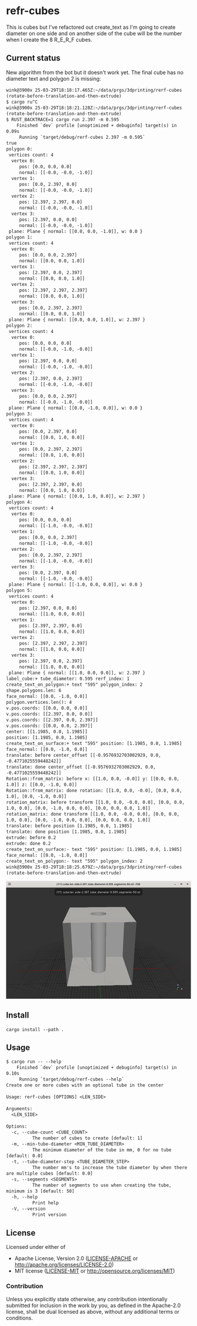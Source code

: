 # refr-cubes

This is cubes but I've refactored out create_text as
I'm going to create diameter on one side and on another
side of the cube will be the number when I create the 8
R_E_R_F cubes.

## Current status

New algorithm from the bot but it doesn't work yet. The
final cube has no diameter text and polygon 2 is missing:

```
wink@3900x 25-03-29T18:18:17.465Z:~/data/prgs/3dprinting/rerf-cubes (rotate-before-translation-and-then-extrude)
$ cargo ru^C
wink@3900x 25-03-29T18:18:21.128Z:~/data/prgs/3dprinting/rerf-cubes (rotate-before-translation-and-then-extrude)
$ RUST_BACKTRACE=1 cargo run 2.397 -m 0.595
    Finished `dev` profile [unoptimized + debuginfo] target(s) in 0.09s
     Running `target/debug/rerf-cubes 2.397 -m 0.595`
true
polygon 0:
 vertices count: 4
  vertex 0:
     pos: [0.0, 0.0, 0.0]
     normal: [[-0.0, -0.0, -1.0]]
  vertex 1:
     pos: [0.0, 2.397, 0.0]
     normal: [[-0.0, -0.0, -1.0]]
  vertex 2:
     pos: [2.397, 2.397, 0.0]
     normal: [[-0.0, -0.0, -1.0]]
  vertex 3:
     pos: [2.397, 0.0, 0.0]
     normal: [[-0.0, -0.0, -1.0]]
 plane: Plane { normal: [[0.0, 0.0, -1.0]], w: 0.0 }
polygon 1:
 vertices count: 4
  vertex 0:
     pos: [0.0, 0.0, 2.397]
     normal: [[0.0, 0.0, 1.0]]
  vertex 1:
     pos: [2.397, 0.0, 2.397]
     normal: [[0.0, 0.0, 1.0]]
  vertex 2:
     pos: [2.397, 2.397, 2.397]
     normal: [[0.0, 0.0, 1.0]]
  vertex 3:
     pos: [0.0, 2.397, 2.397]
     normal: [[0.0, 0.0, 1.0]]
 plane: Plane { normal: [[0.0, 0.0, 1.0]], w: 2.397 }
polygon 2:
 vertices count: 4
  vertex 0:
     pos: [0.0, 0.0, 0.0]
     normal: [[-0.0, -1.0, -0.0]]
  vertex 1:
     pos: [2.397, 0.0, 0.0]
     normal: [[-0.0, -1.0, -0.0]]
  vertex 2:
     pos: [2.397, 0.0, 2.397]
     normal: [[-0.0, -1.0, -0.0]]
  vertex 3:
     pos: [0.0, 0.0, 2.397]
     normal: [[-0.0, -1.0, -0.0]]
 plane: Plane { normal: [[0.0, -1.0, 0.0]], w: 0.0 }
polygon 3:
 vertices count: 4
  vertex 0:
     pos: [0.0, 2.397, 0.0]
     normal: [[0.0, 1.0, 0.0]]
  vertex 1:
     pos: [0.0, 2.397, 2.397]
     normal: [[0.0, 1.0, 0.0]]
  vertex 2:
     pos: [2.397, 2.397, 2.397]
     normal: [[0.0, 1.0, 0.0]]
  vertex 3:
     pos: [2.397, 2.397, 0.0]
     normal: [[0.0, 1.0, 0.0]]
 plane: Plane { normal: [[0.0, 1.0, 0.0]], w: 2.397 }
polygon 4:
 vertices count: 4
  vertex 0:
     pos: [0.0, 0.0, 0.0]
     normal: [[-1.0, -0.0, -0.0]]
  vertex 1:
     pos: [0.0, 0.0, 2.397]
     normal: [[-1.0, -0.0, -0.0]]
  vertex 2:
     pos: [0.0, 2.397, 2.397]
     normal: [[-1.0, -0.0, -0.0]]
  vertex 3:
     pos: [0.0, 2.397, 0.0]
     normal: [[-1.0, -0.0, -0.0]]
 plane: Plane { normal: [[-1.0, 0.0, 0.0]], w: 0.0 }
polygon 5:
 vertices count: 4
  vertex 0:
     pos: [2.397, 0.0, 0.0]
     normal: [[1.0, 0.0, 0.0]]
  vertex 1:
     pos: [2.397, 2.397, 0.0]
     normal: [[1.0, 0.0, 0.0]]
  vertex 2:
     pos: [2.397, 2.397, 2.397]
     normal: [[1.0, 0.0, 0.0]]
  vertex 3:
     pos: [2.397, 0.0, 2.397]
     normal: [[1.0, 0.0, 0.0]]
 plane: Plane { normal: [[1.0, 0.0, 0.0]], w: 2.397 }
label_cube:+ tube_diameter: 0.595 rerf_index: 1
create_text_on_polygon:+ text "595" polygon_index: 2 shape.polygons.len: 6
face_normal: [[0.0, -1.0, 0.0]]
polygon.vertices.len(): 4
v.pos.coords: [[0.0, 0.0, 0.0]]
v.pos.coords: [[2.397, 0.0, 0.0]]
v.pos.coords: [[2.397, 0.0, 2.397]]
v.pos.coords: [[0.0, 0.0, 2.397]]
center: [[1.1985, 0.0, 1.1985]]
position: [1.1985, 0.0, 1.1985]
create_text_on_surface:+ text "595" position: [1.1985, 0.0, 1.1985] face_normal: [[0.0, -1.0, 0.0]]
translate: before center_offset [[-0.9576932703002929, 0.0, -0.4771025559448242]]
translate: done center_offset [[-0.9576932703002929, 0.0, -0.4771025559448242]]
Rotation::from_matrix: before x: [[1.0, 0.0, -0.0]] y: [[0.0, 0.0, 1.0]] z: [[0.0, -1.0, 0.0]]
Rotation::from_matrix: done rotation: [[1.0, 0.0, -0.0], [0.0, 0.0, 1.0], [0.0, -1.0, 0.0]]
rotation_matrix: before transform [[1.0, 0.0, -0.0, 0.0], [0.0, 0.0, 1.0, 0.0], [0.0, -1.0, 0.0, 0.0], [0.0, 0.0, 0.0, 1.0]]
rotation_matrix: done transform [[1.0, 0.0, -0.0, 0.0], [0.0, 0.0, 1.0, 0.0], [0.0, -1.0, 0.0, 0.0], [0.0, 0.0, 0.0, 1.0]]
translate: before position [1.1985, 0.0, 1.1985]
translate: done position [1.1985, 0.0, 1.1985]
extrude: before 0.2
extrude: done 0.2
create_text_on_surface:- text "595" position: [1.1985, 0.0, 1.1985] face_normal: [[0.0, -1.0, 0.0]]
create_text_on_polygon:- text "595" polygon_index: 2
wink@3900x 25-03-29T18:18:25.679Z:~/data/prgs/3dprinting/rerf-cubes (rotate-before-translation-and-then-extrude)
```

![no-text_no-polygon2](./no-text_no-polygon-2.png)

## Install

```
cargo install --path .
```
## Usage

```
$ cargo run -- --help
    Finished `dev` profile [unoptimized + debuginfo] target(s) in 0.10s
     Running `target/debug/rerf-cubes --help`
Create one or more cubes with an optional tube in the center

Usage: rerf-cubes [OPTIONS] <LEN_SIDE>

Arguments:
  <LEN_SIDE>  

Options:
  -c, --cube-count <CUBE_COUNT>
          The number of cubes to create [default: 1]
  -m, --min-tube-diameter <MIN_TUBE_DIAMETER>
          The minimum diameter of the tube in mm, 0 for no tube [default: 0.0]
  -t, --tube-diameter-step <TUBE_DIAMETER_STEP>
          The number mm's to increase the tube diameter by when there are multiple cubes [default: 0.0]
  -s, --segments <SEGMENTS>
          The number of segments to use when creating the tube, minimum is 3 [default: 50]
  -h, --help
          Print help
  -V, --version
          Print version

```

## License

Licensed under either of

- Apache License, Version 2.0 ([LICENSE-APACHE](LICENSE-APACHE) or http://apache.org/licenses/LICENSE-2.0)
- MIT license ([LICENSE-MIT](LICENSE-MIT) or http://opensource.org/licenses/MIT)

### Contribution

Unless you explicitly state otherwise, any contribution intentionally submitted
for inclusion in the work by you, as defined in the Apache-2.0 license, shall
be dual licensed as above, without any additional terms or conditions.
